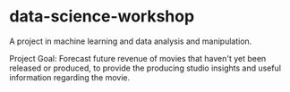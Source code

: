 # data-science-workshop
A project in machine learning and data analysis and manipulation.

Project Goal: Forecast future revenue of movies that haven't yet been released or produced, to provide the producing studio insights and useful information regarding the movie.
